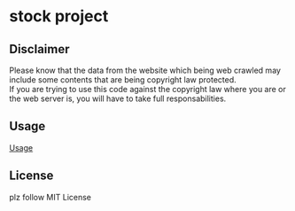 # stock project

## Disclaimer

Please know that the data from the website which being web crawled may include some contents that are being copyright law protected. \
If you are trying to use this code against the copyright law where you are or the web server is, you will have to take full responsabilities.

## Usage

[Usage](/document/usage.md)

## License

plz follow MIT License
